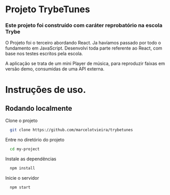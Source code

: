 
# Projeto TrybeTunes

### Este projeto foi construído com caráter reprobatório na escola Trybe

O Projeto foi o terceiro abordando React. Ja havíamos passado por todo o fundamento em JavaScript. Desenvolvi toda parte referente ao React, com base nos testes escritos pela escola.


A aplicação se trata de um mini Player de música, para reproduzir faixas em versão demo, consumidas de uma API externa.



# Instruções de uso.
## Rodando localmente

Clone o projeto

```bash
  git clone https://github.com/marcelotvieira/trybetunes
```

Entre no diretório do projeto

```bash
  cd my-project
```

Instale as dependências

```bash
  npm install
```

Inicie o servidor

```bash
  npm start
```
